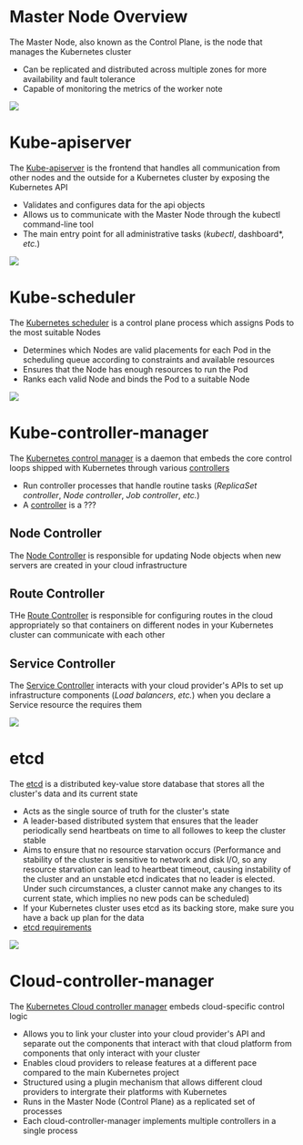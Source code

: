 # Master Node Overview

The Master Node, also known as the Control Plane, is the node that manages the Kubernetes cluster

* Can be replicated and distributed across multiple zones for more availability and fault tolerance
* Capable of monitoring the metrics of the worker note

![](https://github.com/JonmarCorpuz/SecondBrain/blob/main/Assets/Whitespace.png)

# Kube-apiserver

The [Kube-apiserver](https://kubernetes.io/docs/reference/command-line-tools-reference/kube-apiserver/) is the frontend that handles all communication from other nodes and the outside for a Kubernetes cluster by exposing the Kubernetes API

* Validates and configures data for the api objects
* Allows us to communicate with the Master Node through the kubectl command-line tool
* The main entry point for all administrative tasks (*kubectl*, dashboard*, *etc.*)

![](https://github.com/JonmarCorpuz/SecondBrain/blob/main/Assets/Whitespace.png)

# Kube-scheduler

The [Kubernetes scheduler](https://kubernetes.io/docs/reference/command-line-tools-reference/kube-scheduler/) is a control plane process which assigns Pods to the most suitable Nodes

* Determines which Nodes are valid placements for each Pod in the scheduling queue according to constraints and available resources
* Ensures that the Node has enough resources to run the Pod
* Ranks each valid Node and binds the Pod to a suitable Node

![](https://github.com/JonmarCorpuz/SecondBrain/blob/main/Assets/Whitespace.png)

# Kube-controller-manager

The [Kubernetes control manager](https://kubernetes.io/docs/reference/command-line-tools-reference/kube-controller-manager/) is a daemon that embeds the core control loops shipped with Kubernetes through various [controllers](https://kubernetes.io/docs/concepts/architecture/cloud-controller/#functions-of-the-ccm)

* Run controller processes that handle routine tasks (*ReplicaSet controller*, *Node controller*, *Job controller*, *etc.*)
* A [controller](link.com) is a ??? 

## Node Controller

The [Node Controller](https://kubernetes.io/docs/concepts/architecture/cloud-controller/#node-controller) is responsible for updating Node objects when new servers are created in your cloud infrastructure

## Route Controller

THe [Route Controller](https://kubernetes.io/docs/concepts/architecture/cloud-controller/#route-controller) is responsible for configuring routes in the cloud appropriately so that containers on different nodes in your Kubernetes cluster can communicate with each other

## Service Controller

The [Service Controller](https://kubernetes.io/docs/concepts/architecture/cloud-controller/#service-controller) interacts with your cloud provider's APIs to set up infrastructure components (*Load balancers*, *etc.*) when you declare a Service resource the requires them

![](https://github.com/JonmarCorpuz/SecondBrain/blob/main/Assets/Whitespace.png)

# etcd

The [etcd](https://etcd.io/docs/) is a distributed key-value store database that stores all the cluster's data and its current state

* Acts as the single source of truth for the cluster's state
* A leader-based distributed system that ensures that the leader periodically send heartbeats on time to all followes to keep the cluster stable
* Aims to ensure that no resource starvation occurs (Performance and stability of the cluster is sensitive to network and disk I/O, so any resource starvation can lead to heartbeat timeout, causing instability of the cluster and an unstable etcd indicates that no leader is elected. Under such circumstances, a cluster cannot make any changes to its current state, which implies no new pods can be scheduled)
* If your Kubernetes cluster uses etcd as its backing store, make sure you have a back up plan for the data
* [etcd requirements](https://kubernetes.io/docs/tasks/administer-cluster/configure-upgrade-etcd/#resource-requirements-for-etcd)

![](https://github.com/JonmarCorpuz/SecondBrain/blob/main/Assets/Whitespace.png)

# Cloud-controller-manager

The [Kubernetes Cloud controller manager](https://kubernetes.io/docs/concepts/architecture/cloud-controller/) embeds cloud-specific control logic

* Allows you to link your cluster into your cloud provider's API and separate out the components that interact with that cloud platform from components that only interact with your cluster
* Enables cloud providers to release features at a different pace compared to the main Kubernetes project
* Structured using a plugin mechanism that allows different cloud providers to intergrate their platforms with Kubernetes
* Runs in the Master Node (Control Plane) as a replicated set of processes
* Each cloud-controller-manager implements multiple controllers in a single process

